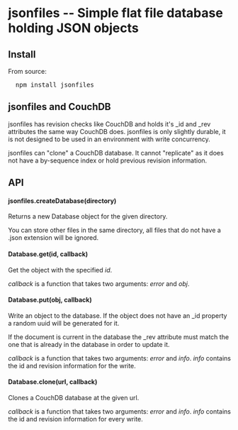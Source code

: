 # jsonfiles -- Simple flat file database holding JSON objects

## Install

From source:

<pre>
  npm install jsonfiles
</pre>

## jsonfiles and CouchDB

jsonfiles has revision checks like CouchDB and holds it's _id and _rev attributes the same way CouchDB does. jsonfiles is only slightly durable, it is not designed to be used in an environment with write concurrency.

jsonfiles can "clone" a CouchDB database. It cannot "replicate" as it does not have a by-sequence index or hold previous revision information.

## API

#### jsonfiles.createDatabase(directory)

Returns a new Database object for the given directory.

You can store other files in the same directory, all files that do not have a .json extension will be ignored.

#### Database.get(id, callback)

Get the object with the specified _id_.

_callback_ is a function that takes two arguments: _error_ and _obj_.

#### Database.put(obj, callback)

Write an object to the database. If the object does not have an _id property a random uuid will be generated for it.

If the document is current in the database the _rev attribute must match the one that is already in the database in order to update it.

_callback_ is a function that takes two arguments: _error_ and _info_. _info_ contains the id and revision information for the write.

#### Database.clone(url, callback)

Clones a CouchDB database at the given url.

_callback_ is a function that takes two arguments: _error_ and _info_. _info_ contains the id and revision information for every write.

